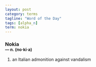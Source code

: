 ```yaml
---
layout: post
category: terms
tagline: "Word of the Day"
tags: [alpha_n]
term: nokia
---
```


<h3>Nokia<br/> <small>&mdash; n. (no<span>&middot;</span>ki<span>&middot;</span>a)</small></h3>
<p><ol><li>an Italian admonition against vandalism</li>
</ol></p>
